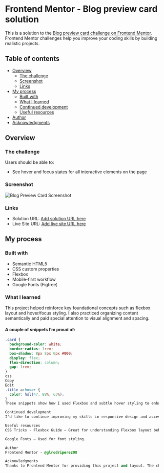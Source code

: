 # Frontend Mentor - Blog preview card solution

This is a solution to the [Blog preview card challenge on Frontend Mentor](https://www.frontendmentor.io/challenges/blog-preview-card-ckPaj01IcS). Frontend Mentor challenges help you improve your coding skills by building realistic projects.

## Table of contents

- [Overview](#overview)
  - [The challenge](#the-challenge)
  - [Screenshot](#screenshot)
  - [Links](#links)
- [My process](#my-process)
  - [Built with](#built-with)
  - [What I learned](#what-i-learned)
  - [Continued development](#continued-development)
  - [Useful resources](#useful-resources)
- [Author](#author)
- [Acknowledgments](#acknowledgments)

## Overview

### The challenge

Users should be able to:

- See hover and focus states for all interactive elements on the page

### Screenshot

![Blog Preview Card Screenshot](./screenshot.jpg)

### Links

- Solution URL: [Add solution URL here](https://your-solution-url.com)
- Live Site URL: [Add live site URL here](https://your-live-site-url.com)

## My process

### Built with

- Semantic HTML5
- CSS custom properties
- Flexbox
- Mobile-first workflow
- Google Fonts (Figtree)

### What I learned

This project helped reinforce key foundational concepts such as flexbox layout and hover/focus styling. I also practiced organizing content semantically and paid special attention to visual alignment and spacing.

#### A couple of snippets I’m proud of:

```css
.card {
  background-color: white;
  border-radius: 1rem;
  box-shadow: 8px 8px 0px #000;
  display: flex;
  flex-direction: column;
  gap: 1rem;
}
css
Copy
Edit
.title a:hover {
  color: hsl(47, 88%, 63%);
}
These snippets show how I used Flexbox and subtle hover styling to enhance both structure and interactivity.

Continued development
I'd like to continue improving my skills in responsive design and accessibility. For future versions of this project, I might explore how to make the card responsive across multiple screen sizes or include ARIA labels for better screen reader support.

Useful resources
CSS Tricks - Flexbox Guide – Great for understanding Flexbox layout behavior.

Google Fonts – Used for font styling.

Author
Frontend Mentor - @glrodriperez98

Acknowledgments
Thanks to Frontend Mentor for providing this project and layout. The challenge structure really helped me focus on the design-to-code process in a clean, achievable way.